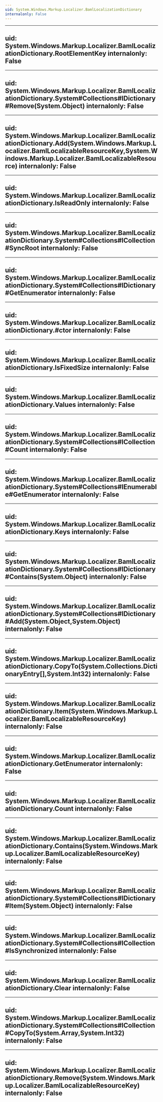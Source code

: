 ```yaml
---
uid: System.Windows.Markup.Localizer.BamlLocalizationDictionary
internalonly: False
---
```


---
uid: System.Windows.Markup.Localizer.BamlLocalizationDictionary.RootElementKey
internalonly: False
---

---
uid: System.Windows.Markup.Localizer.BamlLocalizationDictionary.System#Collections#IDictionary#Remove(System.Object)
internalonly: False
---

---
uid: System.Windows.Markup.Localizer.BamlLocalizationDictionary.Add(System.Windows.Markup.Localizer.BamlLocalizableResourceKey,System.Windows.Markup.Localizer.BamlLocalizableResource)
internalonly: False
---

---
uid: System.Windows.Markup.Localizer.BamlLocalizationDictionary.IsReadOnly
internalonly: False
---

---
uid: System.Windows.Markup.Localizer.BamlLocalizationDictionary.System#Collections#ICollection#SyncRoot
internalonly: False
---

---
uid: System.Windows.Markup.Localizer.BamlLocalizationDictionary.System#Collections#IDictionary#GetEnumerator
internalonly: False
---

---
uid: System.Windows.Markup.Localizer.BamlLocalizationDictionary.#ctor
internalonly: False
---

---
uid: System.Windows.Markup.Localizer.BamlLocalizationDictionary.IsFixedSize
internalonly: False
---

---
uid: System.Windows.Markup.Localizer.BamlLocalizationDictionary.Values
internalonly: False
---

---
uid: System.Windows.Markup.Localizer.BamlLocalizationDictionary.System#Collections#ICollection#Count
internalonly: False
---

---
uid: System.Windows.Markup.Localizer.BamlLocalizationDictionary.System#Collections#IEnumerable#GetEnumerator
internalonly: False
---

---
uid: System.Windows.Markup.Localizer.BamlLocalizationDictionary.Keys
internalonly: False
---

---
uid: System.Windows.Markup.Localizer.BamlLocalizationDictionary.System#Collections#IDictionary#Contains(System.Object)
internalonly: False
---

---
uid: System.Windows.Markup.Localizer.BamlLocalizationDictionary.System#Collections#IDictionary#Add(System.Object,System.Object)
internalonly: False
---

---
uid: System.Windows.Markup.Localizer.BamlLocalizationDictionary.CopyTo(System.Collections.DictionaryEntry[],System.Int32)
internalonly: False
---

---
uid: System.Windows.Markup.Localizer.BamlLocalizationDictionary.Item(System.Windows.Markup.Localizer.BamlLocalizableResourceKey)
internalonly: False
---

---
uid: System.Windows.Markup.Localizer.BamlLocalizationDictionary.GetEnumerator
internalonly: False
---

---
uid: System.Windows.Markup.Localizer.BamlLocalizationDictionary.Count
internalonly: False
---

---
uid: System.Windows.Markup.Localizer.BamlLocalizationDictionary.Contains(System.Windows.Markup.Localizer.BamlLocalizableResourceKey)
internalonly: False
---

---
uid: System.Windows.Markup.Localizer.BamlLocalizationDictionary.System#Collections#IDictionary#Item(System.Object)
internalonly: False
---

---
uid: System.Windows.Markup.Localizer.BamlLocalizationDictionary.System#Collections#ICollection#IsSynchronized
internalonly: False
---

---
uid: System.Windows.Markup.Localizer.BamlLocalizationDictionary.Clear
internalonly: False
---

---
uid: System.Windows.Markup.Localizer.BamlLocalizationDictionary.System#Collections#ICollection#CopyTo(System.Array,System.Int32)
internalonly: False
---

---
uid: System.Windows.Markup.Localizer.BamlLocalizationDictionary.Remove(System.Windows.Markup.Localizer.BamlLocalizableResourceKey)
internalonly: False
---
